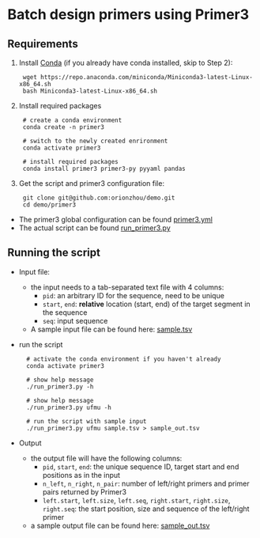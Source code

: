 # Batch design primers using Primer3

## Requirements
1. Install [Conda](https://docs.conda.io/en/latest/miniconda.html) (if you already have conda installed, skip to Step 2):

        wget https://repo.anaconda.com/miniconda/Miniconda3-latest-Linux-x86_64.sh
        bash Miniconda3-latest-Linux-x86_64.sh

2. Install required packages

        # create a conda environment
        conda create -n primer3

        # switch to the newly created enrironment
        conda activate primer3

        # install required packages
        conda install primer3 primer3-py pyyaml pandas

3. Get the script and primer3 configuration file:

        git clone git@github.com:orionzhou/demo.git
        cd demo/primer3

  * The primer3 global configuration can be found [primer3.yml](primer3.yml)
  * The actual script can be found [run_primer3.py](run_primer3.py)

## Running the script

* Input file:
  * the input needs to a tab-separated text file with 4 columns:
    * `pid`: an arbitrary ID for the sequence, need to be unique
    * `start`, `end`: **relative** location (start, end) of the target segment in the sequence
    * `seq`: input sequence
  * A sample input file can be found here: [sample.tsv](sample.tsv)
* run the script

        # activate the conda environment if you haven't already
        conda activate primer3

        # show help message
        ./run_primer3.py -h

        # show help message
        ./run_primer3.py ufmu -h

        # run the script with sample input
        ./run_primer3.py ufmu sample.tsv > sample_out.tsv

* Output
  * the output file will have the following columns:
    * `pid`, `start`, `end`: the unique sequence ID, target start and end positions as in the input
    * `n_left`, `n_right`, `n_pair`: number of left/right primers and primer pairs returned by Primer3
    * `left.start`, `left.size`, `left.seq`, `right.start`, `right.size`, `right.seq`: the start position, size and sequence of the left/right primer
  * a sample output file can be found here: [sample_out.tsv](sample_out.tsv)


